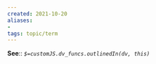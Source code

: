 ```yaml
---
created: 2021-10-20
aliases:
- 
tags: topic/term
---
```


**See**::
*`$=customJS.dv_funcs.outlinedIn(dv, this)`*